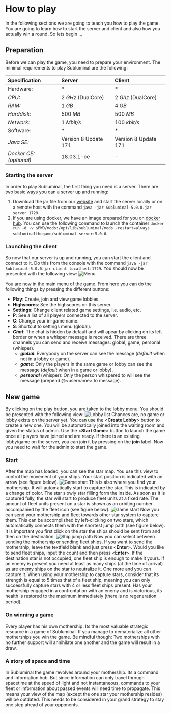# How to play
In the following sections we are going to teach you how to play the game. You are going to learn how to start the server and client and also how you actually win a round. So lets begin ...

## Preparation
Before we can play the game, you need to prepare your environment. The minimal requirements to play Subluminal are the following:

| Specification             | Server               | Client               |
| :------------------------ | :------------------- | :------------------- |
| Hardware:                 | *                    | *                    |
| *CPU:*                    | 2 *GHz* (DualCore)   | 2 *Ghz* (DualCore)   |
| *RAM:*                    | 1 *GB*               | 4 *GB*               |
| *Harddisk:*               | 500 *MB*             | 500 *MB*             |
| *Network:*                | 1 *Mbit/s*           | 100 *kbit/s*         |
| Software:                 | *                    | *                    |
| *Java SE:*                | Version 8 Update 171 | Version 8 Update 171 |
| *Docker CE: (optional)*   | 18.03.1-ce           | -                    |

### Starting the server
In order to play Subluminal, the first thing you need is a server. There are two basic ways you can a server up and running:
1. Download the jar file from our [website](https://subluminal.tech/#download) and start the server locally or on a remote host with the command ``java -jar Subluminal-5.0.0.jar server 1729``.
2. If you are using docker, we have an image prepared for you on [docker hub](https://hub.docker.com/r/subluminalthegame/subluminal-server/). You can use the following command to launch the container ``docker run -d -v $PWD/mods:/opt/lib/subluminal/mods -restart=always subluminalthegame/subluminal-server:5.0.0``.

### Launching the client
So now that our server is up and running, you can start the client and connect to it. Do this from the console with the command ``java -jar Subluminal-5.0.0.jar client localhost:1729``. You should now be presented with the following view:
![Menu](../assets/screenshots/menu-1.png)

You are now in the main menu of the game. From here you can do the following things by pressing the different buttons:
- **Play**: Create, join and view game lobbies.
- **Highscores**: See the highscores on this server.
- **Settings**: Change client related game settings, i.e. audio, etc.
- **P**: See a list of all players connected to the server.
- **C**: Change your in-game name.
- **S**: Shortcut to settings menu (global).
- ***Chat***: The chat is hidden by default and will apear by clicking on its left border or when a whisper message is received. There are three channels you can send and receive messages: global, game, personal (whisper).
  - ***global***: Everybody on the server can see the message (*default* when not in a lobby or game).
  - ***game***: Only the players in the same game or lobby can see the message (*default* when in a game or lobby).
  - ***personal*** (whisper): Only the person whispered to will see the message (prepend @\<username\> to message).

## New game
By clicking on the play button, you are taken to the lobby menu. You should be presented with the following view: ![Lobby list](../assets/screenshots/lobby-1.png)
Chances are, no game or lobby exists on the server yet. You can use the \<**Create Lobby**\> button to create a new one. You will be automatically joined into the waiting room and given the status of admin. Use the \<**Start Game**\> button to launch the game once all players have joined and are ready.
If there is an existing lobby/game on the server, you can join it by pressing on the **join** label. Now you need to wait for the admin to start the game.

### Start
After the map has loaded, you can see the star map. You use this view to control the movement of your ships. Your start position is indicated with an arrow (see figure below). 
![Game start](../assets/screenshots/game-1.png)
This is also where you find your mothership. It will automatically start to capture the star. This is indicated by a change of color. The star slowly star filling form the inside. As soon as it is captured fully, the star will start to produce fleet units at a fixed rate. The amount of fleet units present on a star is shown as an orbiting number accompanied by the fleet icon (see figure below). 
![Game start](../assets/screenshots/game-2.png)
Now you can send your mothership and fleet towards other star system to capture them. This can be accomplished by left-clicking on two stars, which automatically connects them with the shortest jump path (see figure below). It is important you first click on the star the ships should be sent from and then on the destination.
![Ship jump path](../assets/screenshots/game-3.png)
Now you can select between sending the mothership or sending fleet ships. If you want to send the mothership, leave the textfield blank and just press \<**Enter**\>. Would you like to send fleet ships, input the count and then press \<**Enter**\>. If the destination star is not occupied, one fleet ship is enough to make it yours. If an enemy is present you need at least as many ships (at the time of arrival) as are enemy ships on the star to neutralize it. One more and you can capture it. When using your mothership to capture stars, consider that its strength is equal to 5 times that of a fleet ship, meaning you can only successfully capture stars with 4 or less fleet ships present. Has your mothership engaged in a confrontation with an enemy and is victorious, its health is restored to the maximum immediately (there is no regeneration period).

### On winning a game
Every player has his own mothership. Its the most valuable strategic resource in a game of Subluminal. If you manage to dematerialize all other motherships you win the game. Be mindful though: Two motherships with no further support will annihilate one another and the game will result in a draw.

### A story of space and time
In Subluminal the game revolves around your mothership. Its a command and information hub. But since information can only travel through spacetime at the speed of light and not instantaneous, commands to your fleet or information about passed events will need time to propagate. This means your view of the map (except the one star your mothership resides) will be outdated. This needs to be considered in your grand strategy to stay one step ahead of your opponents.
